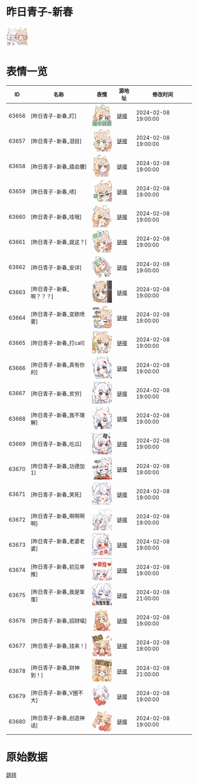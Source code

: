 # 昨日青子-新春

<img src="./cover.png" height="60" alt="cover" />

# 表情一览

|ID|名称|表情|源地址|修改时间|
|----|----|----|----|----|
|63656|[昨日青子-新春_盯]|<img src="./pic/063656_%5B昨日青子-新春_盯%5D.png" height="60" alt="盯"/>|[链接](https://i0.hdslb.com/bfs/garb/7f101cd8ad872bc85fb9ca13c21ba43cbefcf70a.png)|2024-02-08 19:00:00|
|63657|[昨日青子-新春_泪目]|<img src="./pic/063657_%5B昨日青子-新春_泪目%5D.png" height="60" alt="泪目"/>|[链接](https://i0.hdslb.com/bfs/garb/112b640d4898518be1b0103a37366ff31ff5c130.png)|2024-02-08 19:00:00|
|63658|[昨日青子-新春_插会腰]|<img src="./pic/063658_%5B昨日青子-新春_插会腰%5D.png" height="60" alt="插会腰"/>|[链接](https://i0.hdslb.com/bfs/garb/75c3a2cece0b7ac818b6bfbba9f67957b8b152ad.png)|2024-02-08 19:00:00|
|63659|[昨日青子-新春_啧]|<img src="./pic/063659_%5B昨日青子-新春_啧%5D.png" height="60" alt="啧"/>|[链接](https://i0.hdslb.com/bfs/garb/19de147d3b9f49f01fe6b0f562bab8c2c19b34c7.png)|2024-02-08 19:00:00|
|63660|[昨日青子-新春_哇哦]|<img src="./pic/063660_%5B昨日青子-新春_哇哦%5D.png" height="60" alt="哇哦"/>|[链接](https://i0.hdslb.com/bfs/garb/877271ea4b5e70a5b33fc6ac39e889d9b4d9a055.png)|2024-02-08 19:00:00|
|63661|[昨日青子-新春_就这？]|<img src="./pic/063661_%5B昨日青子-新春_就这？%5D.png" height="60" alt="就这？"/>|[链接](https://i0.hdslb.com/bfs/garb/73c58d8a1f2e797a80e54a4f80ab97e8bd396ec1.png)|2024-02-08 19:00:00|
|63662|[昨日青子-新春_安详]|<img src="./pic/063662_%5B昨日青子-新春_安详%5D.png" height="60" alt="安详"/>|[链接](https://i0.hdslb.com/bfs/garb/7898bb89f158bba12dd10167e8fa632d29eb79d8.png)|2024-02-08 19:00:00|
|63663|[昨日青子-新春_啊？？？]|<img src="./pic/063663_%5B昨日青子-新春_啊？？？%5D.png" height="60" alt="啊？？？"/>|[链接](https://i0.hdslb.com/bfs/garb/0f7ee828b056b8a7e9b4f2fd068c750bb27a61b3.png)|2024-02-08 19:00:00|
|63664|[昨日青子-新春_变欧喷雾]|<img src="./pic/063664_%5B昨日青子-新春_变欧喷雾%5D.png" height="60" alt="变欧喷雾"/>|[链接](https://i0.hdslb.com/bfs/garb/4bc8967e9088a57373392fcb8b7dbf413928383f.png)|2024-02-08 19:00:00|
|63665|[昨日青子-新春_打call]|<img src="./pic/063665_%5B昨日青子-新春_打call%5D.png" height="60" alt="打call"/>|[链接](https://i0.hdslb.com/bfs/garb/c4490d722b1cf5f94be567adc62950e8eca1507a.png)|2024-02-08 19:00:00|
|63666|[昨日青子-新春_真有你的]|<img src="./pic/063666_%5B昨日青子-新春_真有你的%5D.png" height="60" alt="真有你的"/>|[链接](https://i0.hdslb.com/bfs/garb/5624a0907294bc05063d3f99ed86762547109b38.png)|2024-02-08 19:00:00|
|63667|[昨日青子-新春_贫穷]|<img src="./pic/063667_%5B昨日青子-新春_贫穷%5D.png" height="60" alt="贫穷"/>|[链接](https://i0.hdslb.com/bfs/garb/ce4fbb996af6949b7c7b9c74e8c8cb06f8dc5590.png)|2024-02-08 19:00:00|
|63668|[昨日青子-新春_我不理解]|<img src="./pic/063668_%5B昨日青子-新春_我不理解%5D.png" height="60" alt="我不理解"/>|[链接](https://i0.hdslb.com/bfs/garb/290932072288748722d9c629ad0a4b46a06c94b4.png)|2024-02-08 19:00:00|
|63669|[昨日青子-新春_吃瓜]|<img src="./pic/063669_%5B昨日青子-新春_吃瓜%5D.png" height="60" alt="吃瓜"/>|[链接](https://i0.hdslb.com/bfs/garb/fc6be488750a71d3efcf9a0643bfa1a064b2b1c8.png)|2024-02-08 19:00:00|
|63670|[昨日青子-新春_功德加1]|<img src="./pic/063670_%5B昨日青子-新春_功德加1%5D.png" height="60" alt="功德加1"/>|[链接](https://i0.hdslb.com/bfs/garb/b103063f34b2f5ad1ba8f98eb4a83804e32de09d.png)|2024-02-08 19:00:00|
|63671|[昨日青子-新春_笑死]|<img src="./pic/063671_%5B昨日青子-新春_笑死%5D.png" height="60" alt="笑死"/>|[链接](https://i0.hdslb.com/bfs/garb/3b84cb813bc7d76d235d057389df31ca2fc9d7a7.png)|2024-02-08 19:00:00|
|63672|[昨日青子-新春_啊啊啊啊]|<img src="./pic/063672_%5B昨日青子-新春_啊啊啊啊%5D.png" height="60" alt="啊啊啊啊"/>|[链接](https://i0.hdslb.com/bfs/garb/7e09dd3a3079b4494462a6d48f1686f7442464b0.png)|2024-02-08 19:00:00|
|63673|[昨日青子-新春_老婆老婆]|<img src="./pic/063673_%5B昨日青子-新春_老婆老婆%5D.png" height="60" alt="老婆老婆"/>|[链接](https://i0.hdslb.com/bfs/garb/2b5c7c64e0bb843d682652a5fd6b69c5c6f435a2.png)|2024-02-08 19:00:00|
|63674|[昨日青子-新春_初见单推]|<img src="./pic/063674_%5B昨日青子-新春_初见单推%5D.png" height="60" alt="初见单推"/>|[链接](https://i0.hdslb.com/bfs/garb/e5d86e154f80db6b9af94d43a568468402b8fb17.png)|2024-02-08 19:00:00|
|63675|[昨日青子-新春_我是笨蛋]|<img src="./pic/063675_%5B昨日青子-新春_我是笨蛋%5D.png" height="60" alt="我是笨蛋"/>|[链接](https://i0.hdslb.com/bfs/garb/7ab9f5e574edc299b2010ba8cff1174a279ce356.png)|2024-02-08 21:00:00|
|63676|[昨日青子-新春_招财喵]|<img src="./pic/063676_%5B昨日青子-新春_招财喵%5D.png" height="60" alt="招财喵"/>|[链接](https://i0.hdslb.com/bfs/garb/791040d0915c4568ce6608876d1662c924f769c5.png)|2024-02-08 19:00:00|
|63677|[昨日青子-新春_钱来！]|<img src="./pic/063677_%5B昨日青子-新春_钱来！%5D.png" height="60" alt="钱来！"/>|[链接](https://i0.hdslb.com/bfs/garb/24265c89ce333bc30bb16c9a3f9f469985c90f83.png)|2024-02-08 19:00:00|
|63678|[昨日青子-新春_财神到！]|<img src="./pic/063678_%5B昨日青子-新春_财神到！%5D.png" height="60" alt="财神到！"/>|[链接](https://i0.hdslb.com/bfs/garb/0c3c40632367a28051a941fdde8b1f8a3b74a2f7.png)|2024-02-08 21:00:00|
|63679|[昨日青子-新春_V圈不大]|<img src="./pic/063679_%5B昨日青子-新春_V圈不大%5D.png" height="60" alt="V圈不大"/>|[链接](https://i0.hdslb.com/bfs/garb/8c130377ea9d3779a62a262f292e0c5ea12ceaf7.png)|2024-02-08 19:00:00|
|63680|[昨日青子-新春_创造神话]|<img src="./pic/063680_%5B昨日青子-新春_创造神话%5D.png" height="60" alt="创造神话"/>|[链接](https://i0.hdslb.com/bfs/garb/685cdc396c274dc20eafdc167011413a83fb5ea5.png)|2024-02-08 19:00:00|

# 原始数据

[跳转](./raw.json)

